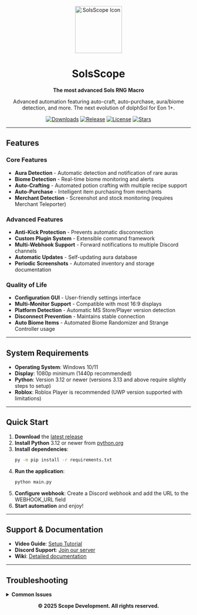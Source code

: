 <div align="center">
  <img src="https://raw.githubusercontent.com/bazthedev/SolsScope/refs/heads/main/icon.ico" alt="SolsScope Icon" width="128" height="128">

  # SolsScope

  **The most advanced Sols RNG Macro**

  Advanced automation featuring auto-craft, auto-purchase, aura/biome detection, and more. The next evolution of dolphSol for Eon 1+.

  [![Downloads](https://img.shields.io/github/downloads/bazthedev/SolsScope/total)](https://github.com/bazthedev/SolsScope/releases)
  [![Release](https://img.shields.io/github/v/release/bazthedev/SolsScope)](https://github.com/bazthedev/SolsScope/releases/latest)
  [![License](https://img.shields.io/github/license/bazthedev/SolsScope)](LICENSE)
  [![Stars](https://img.shields.io/github/stars/bazthedev/SolsScope)](https://github.com/bazthedev/SolsScope/stargazers)

</div>

---

## Features

### Core Features
- **Aura Detection** - Automatic detection and notification of rare auras
- **Biome Detection** - Real-time biome monitoring and alerts
- **Auto-Crafting** - Automated potion crafting with multiple recipe support
- **Auto-Purchase** - Intelligent item purchasing from merchants
- **Merchant Detection** - Screenshot and stock monitoring (requires Merchant Teleporter)

### Advanced Features
- **Anti-Kick Protection** - Prevents automatic disconnection
- **Custom Plugin System** - Extensible command framework
- **Multi-Webhook Support** - Forward notifications to multiple Discord channels
- **Automatic Updates** - Self-updating aura database
- **Periodic Screenshots** - Automated inventory and storage documentation

### Quality of Life
- **Configuration GUI** - User-friendly settings interface
- **Multi-Monitor Support** - Compatible with most 16:9 displays
- **Platform Detection** - Automatic MS Store/Player version detection
- **Disconnect Prevention** - Maintains stable connection
- **Auto Biome Items** - Automated Biome Randomizer and Strange Controller usage

---

## System Requirements

- **Operating System**: Windows 10/11
- **Display**: 1080p minimum (1440p recommended)
- **Python**: Version 3.12 or newer (versions 3.13 and above require slightly steps to setup)
- **Roblox**: Roblox Player is recommended (UWP version supported with limitations)

---

## Quick Start

1. **Download** the [latest release](https://github.com/bazthedev/SolsScope/releases/latest)
2. **Install Python** 3.12 or newer from [python.org](https://python.org)
3. **Install dependencies**:
   ```bash
   py -m pip install -r requirements.txt
   ```
4. **Run the application**:
   ```bash
   python main.py
   ```
5. **Configure webhook**: Create a Discord webhook and add the URL to the WEBHOOK_URL field
6. **Start automation** and enjoy!

---

## Support & Documentation

- **Video Guide**: [Setup Tutorial](https://www.youtube.com/watch?v=Y12uiAbqMDc)
- **Discord Support**: [Join our server](https://discord.gg/8khGXqG7nA)
- **Wiki**: [Detailed documentation](https://github.com/bazthedev/SolsScope/wiki)

---

## Troubleshooting

<details>
<summary><strong>Common Issues</strong></summary>

**Merchant Detection Issues**
- The macro uses OCR for item detection. Increase screen resolution for better accuracy.

**Dual Monitor Problems**
- Ensure Roblox runs on your primary display. Check via Windows Settings > System > Display.

**Platform Compatibility**
- Designed for Windows 10/11. Other platforms are not supported.

**Aura Download Freezing**
- Manually download `auras.json` and place it in `%localappdata%\Baz's Macro\`

**Macro Won't Stop**
- The macro safely terminates threads to prevent data loss. Wait for the current task to finish.

**Update Issues**
- If experiencing problems, set `skip_dl` to `true` in settings.

</details>

<div align="center">

  **© 2025 Scope Development. All rights reserved.**

</div>

